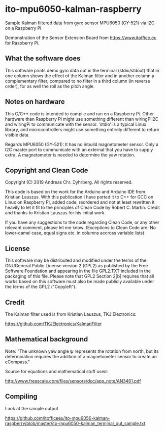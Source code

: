# ito-mpu6050-kalman-raspberry
Sample Kalman filtered data from gyro sensor MPU6050 (GY-521) via I2C on a Raspberry Pi

Demonstration of the Sensor Extension Board from https://www.itoffice.eu for Raspberry Pi.

## What the software does
This software prints demo gyro data out in the terminal (stdio/stdout) that in one column shows the effect of the Kalman filter and in another column a complementary filter, compared to no filter in a third column (in reverse order), for as well the roll as the pitch angle.

## Notes on hardware
This C/C++ code is intended to compile and run on a Raspberry Pi. Other hardware than Raspberry Pi might use something different than wiringPiI2C and wiringPi to communicate with the sensor. 'stdio' is a typical Linux library, and microcontrollers might use something entirely different to return visible data.

Regards MPU6050 (GY-521): It has no inbuild magnetometer sensor. Only a I2C master port to communicate with an external that you have to supply extra. A magnetometer is needed to determine the yaw rotation.

## Copyright and Clean Code
Copyright (C) 2019 Andreas Chr. Dyhrberg. All rights reserved.

This code is based on the work for the Arduino and Arduino IDE from Kristian Lauszus. With this publication I have ported it to C++ for GCC on Linux on Raspberry Pi, added code, reordered and not at least rewritten it heavily to let it fit to the principles of Clean Code by Robert C. Martin. Credit and thanks to Kristian Lauszus for his initial work.

If you have any suggestions to the code regarding Clean Code, or any other relevant comment, please let me know. (Exceptions to Clean Code are: No lower-camel case, equal signs etc. in columns accross variable lists)

## License
This software may be distributed and modified under the terms of the GNUGeneral Public License version 2 (GPL2) as published by the Free Software Foundation and appearing in the file GPL2.TXT included in the packaging of this file. Please note that GPL2 Section 2[b] requires that all works based on this software must also be made publicly available under the terms of the GPL2 ("Copyleft").

## Credit
The Kalman filter used is from Kristian Lauszus, TKJ Electronics:

https://github.com/TKJElectronics/KalmanFilter

## Mathematical background
Note: "The unknown yaw angle ψ represents the rotation from north, but its determination requires the addition of a magnetometer sensor to create an eCompass."

Source for equations and mathematical stuff used: 

http://www.freescale.com/files/sensors/doc/app_note/AN3461.pdf

## Compiling
Look at the sample output

https://github.com/itofficeeu/ito-mpu6050-kalman-raspberry/blob/master/ito-mpu6050-kalman_terminal_out_sample.txt